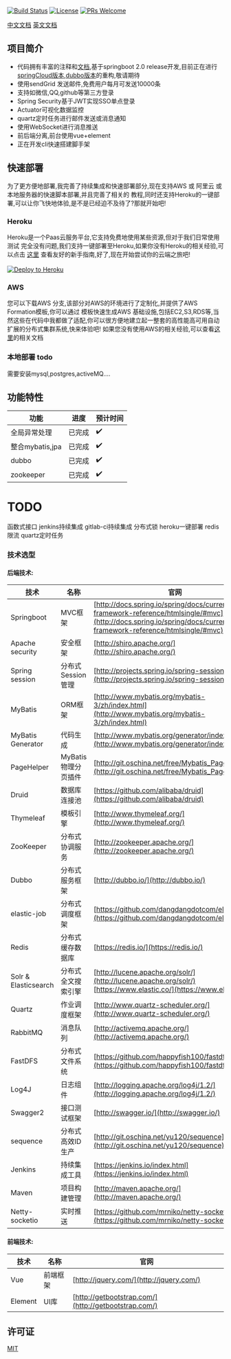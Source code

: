 [![Build Status](https://travis-ci.org/shuzheng/zheng.svg?branch=master)](https://travis-ci.org/shuzheng/zheng)
[![License](https://img.shields.io/badge/license-MIT-blue.svg)](LICENSE)
[![PRs Welcome](https://img.shields.io/badge/PRs-welcome-brightgreen.svg)](https://github.com/Aichaellee/springboot/pulls)

[中文文档]() [英文文档]()


## 项目简介
* 代码拥有丰富的注释和[文档](),基于springboot 2.0 release开发,目前正在进行[springCloud版本](),[dubbo版本]()的重构,敬请期待
* 使用sendGrid 发送邮件,免费用户每月可发送10000条
* 支持如微信,QQ,github等第三方登录
* Spring Security基于JWT实现SSO单点登录
* Actuator可视化数据监控
* quartz定时任务进行邮件发送或消息通知
* 使用WebSocket进行消息推送
* 前后端分离,前台使用vue+element
* 正在开发cli快速搭建脚手架

## 快速部署
为了更方便地部署,我完善了持续集成和快速部署部分,现在支持AWS 或 阿里云 或 本地服务器的快速脚本部署,并且完善了相关的
教程,同时还支持Heroku的一键部署,可以让你飞快地体验,是不是已经迫不及待了?那就开始吧!
### Heroku
Heroku是一个Paas云服务平台,它支持免费地使用某些资源,但对于我们日常使用测试
 完全没有问题,我们支持一键部署至Heroku,如果你没有Heroku的相关经验,可以点击 [这里](https://aichaellee.github.io/doc/heroku/simIntroduction.html) 查看友好的新手指南,好了,现在开始尝试你的云端之旅吧!<br><br>
[![Deploy to Heroku](https://www.herokucdn.com/deploy/button.png)](https://heroku.com/deploy)

### AWS
您可以下载AWS 分支,该部分对AWS的环境进行了定制化,并提供了AWS Formation模板,你可以通过
模板快速生成AWS 基础设施,包括EC2,S3,RDS等,当然这些在代码中我都做了适配,你可以很方便地建立起一整套的高性能高可用自动扩展的分布式集群系统,快来体验吧!
如果您没有使用AWS的相关经验,可以查看[这里](https://aichaellee.github.io/doc/heroku/simIntroduction.html)的相关文档

### 本地部署 todo
需要安装mysql,postgres,activeMQ....
## 功能特性

功能 | 进度 | 预计时间
----|------|----
全局异常处理 | 已完成  | ✔️
整合mybatis,jpa | 已完成  | ✔️
dubbo | 已完成  | ✔️
zookeeper | 已完成  | ✔️

# TODO
函数式接口
jenkins持续集成
gitlab-ci持续集成
分布式锁
heroku一键部署
redis限流
quartz定时任务

### 技术选型

#### 后端技术:
技术 | 名称 | 官网
----|------|----
Springboot | MVC框架  | [http://docs.spring.io/spring/docs/current/spring-framework-reference/htmlsingle/#mvc](http://docs.spring.io/spring/docs/current/spring-framework-reference/htmlsingle/#mvc)
Apache security | 安全框架  | [http://shiro.apache.org/](http://shiro.apache.org/)
Spring session | 分布式Session管理  | [http://projects.spring.io/spring-session/](http://projects.spring.io/spring-session/)
MyBatis | ORM框架  | [http://www.mybatis.org/mybatis-3/zh/index.html](http://www.mybatis.org/mybatis-3/zh/index.html)
MyBatis Generator | 代码生成  | [http://www.mybatis.org/generator/index.html](http://www.mybatis.org/generator/index.html)
PageHelper | MyBatis物理分页插件  | [http://git.oschina.net/free/Mybatis_PageHelper](http://git.oschina.net/free/Mybatis_PageHelper)
Druid | 数据库连接池  | [https://github.com/alibaba/druid](https://github.com/alibaba/druid)
Thymeleaf | 模板引擎  | [http://www.thymeleaf.org/](http://www.thymeleaf.org/)
ZooKeeper | 分布式协调服务  | [http://zookeeper.apache.org/](http://zookeeper.apache.org/)
Dubbo | 分布式服务框架  | [http://dubbo.io/](http://dubbo.io/)
elastic-job | 分布式调度框架  | [https://github.com/dangdangdotcom/elastic-job](https://github.com/dangdangdotcom/elastic-job)
Redis | 分布式缓存数据库  | [https://redis.io/](https://redis.io/)
Solr & Elasticsearch | 分布式全文搜索引擎  | [http://lucene.apache.org/solr/](http://lucene.apache.org/solr/) [https://www.elastic.co/](https://www.elastic.co/)
Quartz | 作业调度框架  | [http://www.quartz-scheduler.org/](http://www.quartz-scheduler.org/)
RabbitMQ | 消息队列  | [http://activemq.apache.org/](http://activemq.apache.org/)
FastDFS | 分布式文件系统  | [https://github.com/happyfish100/fastdfs](https://github.com/happyfish100/fastdfs)
Log4J | 日志组件  | [http://logging.apache.org/log4j/1.2/](http://logging.apache.org/log4j/1.2/)
Swagger2 | 接口测试框架  | [http://swagger.io/](http://swagger.io/)
sequence | 分布式高效ID生产  | [http://git.oschina.net/yu120/sequence](http://git.oschina.net/yu120/sequence)
Jenkins | 持续集成工具  | [https://jenkins.io/index.html](https://jenkins.io/index.html)
Maven | 项目构建管理  | [http://maven.apache.org/](http://maven.apache.org/)
Netty-socketio | 实时推送  | [https://github.com/mrniko/netty-socketio](https://github.com/mrniko/netty-socketio)

#### 前端技术:
技术 | 名称 | 官网
----|------|----
Vue | 前端框架  | [http://jquery.com/](http://jquery.com/)
Element | UI库  | [http://getbootstrap.com/](http://getbootstrap.com/)


## 许可证

[MIT](LICENSE "MIT")

